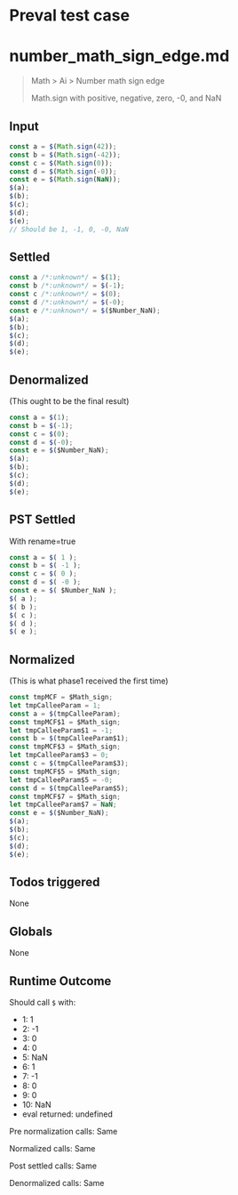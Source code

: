 # Preval test case

# number_math_sign_edge.md

> Math > Ai > Number math sign edge
>
> Math.sign with positive, negative, zero, -0, and NaN

## Input

`````js filename=intro
const a = $(Math.sign(42));
const b = $(Math.sign(-42));
const c = $(Math.sign(0));
const d = $(Math.sign(-0));
const e = $(Math.sign(NaN));
$(a);
$(b);
$(c);
$(d);
$(e);
// Should be 1, -1, 0, -0, NaN
`````


## Settled


`````js filename=intro
const a /*:unknown*/ = $(1);
const b /*:unknown*/ = $(-1);
const c /*:unknown*/ = $(0);
const d /*:unknown*/ = $(-0);
const e /*:unknown*/ = $($Number_NaN);
$(a);
$(b);
$(c);
$(d);
$(e);
`````


## Denormalized
(This ought to be the final result)

`````js filename=intro
const a = $(1);
const b = $(-1);
const c = $(0);
const d = $(-0);
const e = $($Number_NaN);
$(a);
$(b);
$(c);
$(d);
$(e);
`````


## PST Settled
With rename=true

`````js filename=intro
const a = $( 1 );
const b = $( -1 );
const c = $( 0 );
const d = $( -0 );
const e = $( $Number_NaN );
$( a );
$( b );
$( c );
$( d );
$( e );
`````


## Normalized
(This is what phase1 received the first time)

`````js filename=intro
const tmpMCF = $Math_sign;
let tmpCalleeParam = 1;
const a = $(tmpCalleeParam);
const tmpMCF$1 = $Math_sign;
let tmpCalleeParam$1 = -1;
const b = $(tmpCalleeParam$1);
const tmpMCF$3 = $Math_sign;
let tmpCalleeParam$3 = 0;
const c = $(tmpCalleeParam$3);
const tmpMCF$5 = $Math_sign;
let tmpCalleeParam$5 = -0;
const d = $(tmpCalleeParam$5);
const tmpMCF$7 = $Math_sign;
let tmpCalleeParam$7 = NaN;
const e = $($Number_NaN);
$(a);
$(b);
$(c);
$(d);
$(e);
`````


## Todos triggered


None


## Globals


None


## Runtime Outcome


Should call `$` with:
 - 1: 1
 - 2: -1
 - 3: 0
 - 4: 0
 - 5: NaN
 - 6: 1
 - 7: -1
 - 8: 0
 - 9: 0
 - 10: NaN
 - eval returned: undefined

Pre normalization calls: Same

Normalized calls: Same

Post settled calls: Same

Denormalized calls: Same
